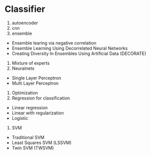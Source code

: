 # Classifier

1. autoencoder
1. cnn
1. ensemble
- Ensemble learing via negative correlation
- Ensemble Learning Using Decorrelated Neural Networks
- Creating Diversity In Ensembles Using Artiflcial Data (DECORATE)
1. Mixture of experts
1. Neuralnets
- Single Layer Perceptron
- Multi Layer Perceptron
1. Optimization
1. Regression for classification
- Linear regression 
- Linear with regularization
- Logistic
1. SVM
- Traditional SVM
- Least Squares SVM (LSSVM)
- Twin SVM (TWSVM)

